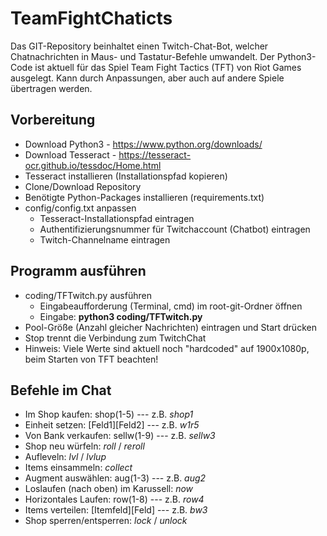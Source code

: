 # TeamFightChaticts

Das GIT-Repository beinhaltet einen Twitch-Chat-Bot, welcher Chatnachrichten in Maus- und Tastatur-Befehle umwandelt. Der Python3-Code ist aktuell für das Spiel Team Fight Tactics (TFT) von Riot Games ausgelegt. Kann durch Anpassungen, aber auch auf andere Spiele übertragen werden. 

## Vorbereitung

* Download Python3 - https://www.python.org/downloads/
* Download Tesseract - https://tesseract-ocr.github.io/tessdoc/Home.html
* Tesseract installieren (Installationspfad kopieren)
* Clone/Download Repository
* Benötigte Python-Packages installieren (requirements.txt)
* config/config.txt anpassen
  * Tesseract-Installationspfad eintragen
  * Authentifizierungsnummer für Twitchaccount (Chatbot) eintragen
  * Twitch-Channelname eintragen

## Programm ausführen

* coding/TFTwitch.py ausführen 
  * Eingabeaufforderung (Terminal, cmd) im root-git-Ordner öffnen
  * Eingabe: **python3 coding/TFTwitch.py**
* Pool-Größe (Anzahl gleicher Nachrichten) eintragen und Start drücken
* Stop trennt die Verbindung zum TwitchChat
* Hinweis: Viele Werte sind aktuell noch "hardcoded" auf 1900x1080p, beim Starten von TFT beachten!

## Befehle im Chat

* Im Shop kaufen: shop(1-5) --- z.B. *shop1*
* Einheit setzen: [Feld1][Feld2] --- z.B. *w1r5*
* Von Bank verkaufen: sellw(1-9) --- z.B. *sellw3*
* Shop neu würfeln: *roll* / *reroll*
* Aufleveln: *lvl* / *lvlup*
* Items einsammeln: *collect*
* Augment auswählen: aug(1-3) --- z.B. *aug2*
* Loslaufen (nach oben) im Karussell: *now*
* Horizontales Laufen: row(1-8) --- z.B. *row4*
* Items verteilen: [Itemfeld][Feld] --- z.B. *bw3*
* Shop sperren/entsperren: *lock* / *unlock*



